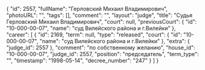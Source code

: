 {
    "id": 2557,
    "fullName": "Герловский Михаил Владимирович",
    "photoURL": "",
    "tags": [],
    "comment": "",
    "layout": "judge",
    "title": "Судья Герловский Михаил Владимирович",
    "court": null,
    "previousCourt": {
        "id": "10-000-00-07",
        "name": "суд Вилейского района и г.Вилейки"
    },
    "career": [
        {
            "id": 2169,
            "term": null,
            "type": "released",
            "court": {
                "id": "10-000-00-07",
                "name": "суд Вилейского района и г.Вилейки"
            },
            "extra": {
                "judge_id": 2557
            },
            "comment": "по собственному желанию",
            "house_id": "10-000-00-07",
            "judge_id": 2557,
            "position": "председатель",
            "term_type": "",
            "timestamp": "1998-05-14",
            "decree_number": "247"
        }
    ]
}